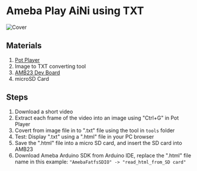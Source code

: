 # Ameba Play AiNi using TXT

![Cover](https://scontent.fsin15-1.fna.fbcdn.net/v/t39.30808-6/289649271_1831959893666041_751678281649482315_n.jpg?_nc_cat=108&ccb=1-7&_nc_sid=5cd70e&_nc_ohc=zuPjCJC3tW0AX9hY1N_&_nc_ht=scontent.fsin15-1.fna&oh=00_AT92sEoEnd9bbqNEfmdUOF7uYNxA01-1FdrW8JEqCuIE3w&oe=62B8E0C1)

## Materials
1. [Pot Player](https://daumpotplayer.com/download/)
2. Image to TXT converting tool
3. [AMB23 Dev Board](https://www.seeedstudio.com/Ameba-RTL8722DM-mini-EVB-Arduino-WiFi-Shield-p-5055.html)
4. microSD Card

## Steps
1. Download a short video
2. Extract each frame of the video into an image using "Ctrl+G" in Pot Player
3. Covert from image file in to ".txt" file using the tool in `tools` folder
4. Test: Display ".txt" using a ".html" file in your PC browser
5. Save the ".html" file into a micro SD card, and insert the SD card into AMB23
6. Download Ameba Arduino SDK from Arduino IDE, replace the ".html" file name in this example: `"AmebaFatfsSDIO" -> "read_html_from_SD card"`
